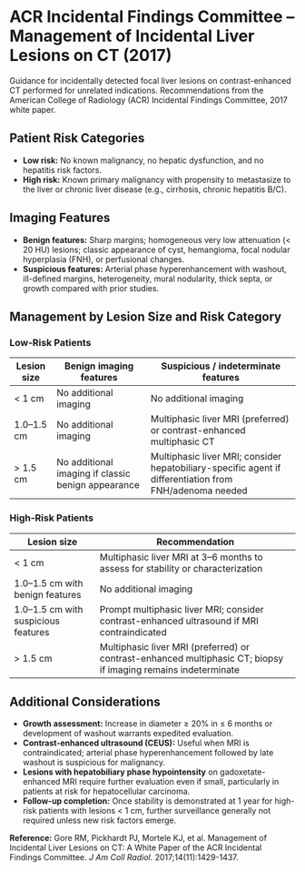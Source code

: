 # ACR Incidental Findings Committee – Management of Incidental Liver Lesions on CT (2017)

Guidance for incidentally detected focal liver lesions on contrast-enhanced CT performed for unrelated indications. Recommendations from the American College of Radiology (ACR) Incidental Findings Committee, 2017 white paper.

## Patient Risk Categories
- **Low risk:** No known malignancy, no hepatic dysfunction, and no hepatitis risk factors.
- **High risk:** Known primary malignancy with propensity to metastasize to the liver or chronic liver disease (e.g., cirrhosis, chronic hepatitis B/C).

## Imaging Features
- **Benign features:** Sharp margins; homogeneous very low attenuation (< 20 HU) lesions; classic appearance of cyst, hemangioma, focal nodular hyperplasia (FNH), or perfusional changes.
- **Suspicious features:** Arterial phase hyperenhancement with washout, ill-defined margins, heterogeneity, mural nodularity, thick septa, or growth compared with prior studies.

## Management by Lesion Size and Risk Category

### Low-Risk Patients
| Lesion size | Benign imaging features | Suspicious / indeterminate features |
| --- | --- | --- |
| < 1 cm | No additional imaging | No additional imaging |
| 1.0–1.5 cm | No additional imaging | Multiphasic liver MRI (preferred) or contrast-enhanced multiphasic CT |
| > 1.5 cm | No additional imaging if classic benign appearance | Multiphasic liver MRI; consider hepatobiliary-specific agent if differentiation from FNH/adenoma needed |

### High-Risk Patients
| Lesion size | Recommendation |
| --- | --- |
| < 1 cm | Multiphasic liver MRI at 3–6 months to assess for stability or characterization |
| 1.0–1.5 cm with benign features | No additional imaging |
| 1.0–1.5 cm with suspicious features | Prompt multiphasic liver MRI; consider contrast-enhanced ultrasound if MRI contraindicated |
| > 1.5 cm | Multiphasic liver MRI (preferred) or contrast-enhanced multiphasic CT; biopsy if imaging remains indeterminate |

## Additional Considerations
- **Growth assessment:** Increase in diameter ≥ 20% in ≤ 6 months or development of washout warrants expedited evaluation.
- **Contrast-enhanced ultrasound (CEUS):** Useful when MRI is contraindicated; arterial phase hyperenhancement followed by late washout is suspicious for malignancy.
- **Lesions with hepatobiliary phase hypointensity** on gadoxetate-enhanced MRI require further evaluation even if small, particularly in patients at risk for hepatocellular carcinoma.
- **Follow-up completion:** Once stability is demonstrated at 1 year for high-risk patients with lesions < 1 cm, further surveillance generally not required unless new risk factors emerge.

**Reference:** Gore RM, Pickhardt PJ, Mortele KJ, et al. Management of Incidental Liver Lesions on CT: A White Paper of the ACR Incidental Findings Committee. *J Am Coll Radiol.* 2017;14(11):1429-1437.
